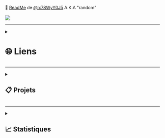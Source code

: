 
👋 [ReadMe](https://github.com/lx78WyY0J5/lx78WyY0J5) de [@lx78WyY0J5](https://github.com/lx78WyY0J5) A.K.A "random"
</br></br>
![](https://komarev.com/ghpvc/?username=lx78WyY0J5&color=red&label=%F0%9F%91%80)

-----

<details id=0>
<summary><h1>🌐 Liens</h1></summary>

- 💬 [Profile discord](https://discord.com/users/748530290917638165)  
- 🚀 [Serveur discord](https://discord.gg/ae2DK7qayQ)
- 🚧 [Page Github.io](https://lx78wyy0j5.github.io/)
  
</details>

-----

<details id=1>
<summary><h2>📋 Projets</h2></summary>
  
- 🔭 Reprise de la programmation & administration...
- 👐 __Rendre ouvert un projet et lui permettre un usage éducatif__ aux nouveaux venants
- 🌐 **__Lien à venir__**
  
</details>

-----


<details id=2>
<summary><h2>📈 Statistiques</h2></summary>
  
![](https://github-readme-stats.vercel.app/api?username=lx78WyY0J5&count_private=true&show_icons=true&theme=dark&hide_border=true)
![](https://github-readme-streak-stats.herokuapp.com?user=lx78WyY0J5&count_private=true&theme=dark&hide_border=true)
![](https://github-readme-stats.vercel.app/api/top-langs/?username=lx78WyY0J5&count_private=true&theme=dark&hide_border=true)
  
</details>
